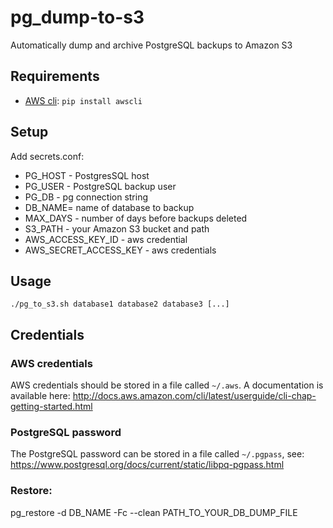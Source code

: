 # pg_dump-to-s3
Automatically dump and archive PostgreSQL backups to Amazon S3

## Requirements

 - [AWS cli](https://aws.amazon.com/cli): ```pip install awscli```


## Setup

Add secrets.conf:
  - PG_HOST - PostgresSQL host
  - PG_USER - PostgreSQL backup user
  - PG_DB - pg connection string
  - DB_NAME= name of database to backup
  - MAX_DAYS -  number of days before backups deleted
  - S3_PATH - your Amazon S3 bucket and path
  - AWS_ACCESS_KEY_ID - aws credential
  - AWS_SECRET_ACCESS_KEY - aws credentials

## Usage

```
./pg_to_s3.sh database1 database2 database3 [...]
```

## Credentials

### AWS credentials

AWS credentials should be stored in a file called `~/.aws`. A documentation is available here: http://docs.aws.amazon.com/cli/latest/userguide/cli-chap-getting-started.html

### PostgreSQL password

The PostgreSQL password can be stored in a file called `~/.pgpass`, see: https://www.postgresql.org/docs/current/static/libpq-pgpass.html


### Restore:
pg_restore -d DB_NAME -Fc --clean PATH_TO_YOUR_DB_DUMP_FILE
